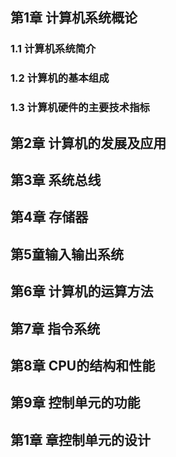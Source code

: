 ## 第1章 计算机系统概论

### 1.1 计算机系统简介



### 1.2 计算机的基本组成



### 1.3 计算机硬件的主要技术指标




## 第2章 计算机的发展及应用





## 第3章 系统总线




## 第4章 存储器




## 第5童输入输出系统




## 第6章 计算机的运算方法




## 第7章 指令系统




## 第8章 CPU的结构和性能




## 第9章 控制单元的功能




## 第1章 章控制单元的设计


